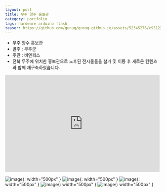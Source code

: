 ```yaml
---
layout: post
title: 무주 양수 홍보관
category: portfolio
tags: hardware arduino flash
teaser: https://github.com/gunug/gunug.github.io/assets/52345276/c951222e-8308-49d5-b171-a86387d8e63c
---
```


* 무주 양수 홍보관
* 발주 : 무주군
* 주관 : 비엔웍스
* 전북 무주에 위치한 홍보관으로 노후된 전시물들을 철거 및 이동 후 새로운 컨텐츠와 함께 재구축하였습니다.

<iframe width="500" height="315" src="https://www.youtube.com/embed/kNXjHRCHf5M?si=5LyxiyKa0_Q1H9uO" title="YouTube video player" frameborder="0" allow="accelerometer; autoplay; clipboard-write; encrypted-media; gyroscope; picture-in-picture; web-share" allowfullscreen></iframe>

![image](https://github.com/gunug/gunug.github.io/assets/52345276/df8d482d-d52d-4354-8cf2-b7cb4f41abbb){: width="500px" }
![image](https://github.com/gunug/gunug.github.io/assets/52345276/66b20dc3-f9fd-4db6-94f5-f70da2dda609){: width="500px" }
![image](https://github.com/gunug/gunug.github.io/assets/52345276/c084f8c0-b2c8-46ff-a377-cafe07bd9ec5){: width="500px" }
![image](https://github.com/gunug/gunug.github.io/assets/52345276/9799f4b0-cdee-4962-b737-62bdd4a59a20){: width="500px" }
![image](https://github.com/gunug/gunug.github.io/assets/52345276/9fa8563a-00af-4953-bc3d-24ef0ac5fc2b){: width="500px" }
